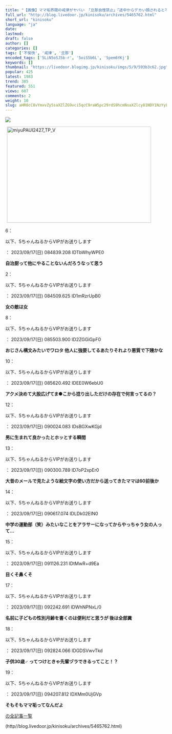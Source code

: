 ```yaml
---
title: "【画像】ママ垢界隈の戒律がヤバい 「旦那自慢禁止」「途中からデカい顔されると不愉快」："
full_url: "http://blog.livedoor.jp/kinisoku/archives/5465762.html"
short_url: "kinisoku"
language: "ja"
date: 
lastmod: 
draft: false
author: []
categories: []
tags: ['不愉快', '戒律', '旦那']
encoded_tags: ['5LiN5oSJ5b-r', '5oiS5b6L', '5pem6YKj']
keywords: []
thumbnail: "https://livedoor.blogimg.jp/kinisoku/imgs/5/9/593b3c62.jpg"
popular: 425
latest: 1983
trend: 385
featured: 551
views: 607
comments: 2
weight: 10
slug: aHR0cC8vYmxvZy5saXZlZG9vci5qcC9raW5pc29rdS9hcmNoaXZlcy81NDY1NzYyLmh0bWw=
---
```


![](https://livedoor.blogimg.jp/kinisoku/imgs/5/9/593b3c62.jpg)

<div><p id='ad_rs' class='ad_rs_c'></p><img src='https//livedoor.blogimg.jp/kinisoku/imgs/5/9/593b3c62.jpg' width='450' height='300' border='0' alt='miyuPAUI2427_TP_V' hspace='5' class='pict'> <p> </p><p id='resid6'> <p> 6：<p>以下、5ちゃんねるからVIPがお送りします</p>： 2023/09/17(日) 084839.208 IDTbWhyWPE0</p> <b><p><p> 自治厨って他にやることないんだろうなって思う </p></p></b> </p> <p id='resid2'> <p> 2：<p>以下、5ちゃんねるからVIPがお送りします</p>： 2023/09/17(日) 084509.625 ID1mRzrUpB0</p> <b><p><p> 女の敵は女 </p></p></b> </p> <p id='ad2'></p> <p id='45f1ee42b39f6a02380c08fdde87cc58'> </p> <p id='45f1ee42b39f6a02380c08fdde87cc58'> </p> <p id='resid8'> <p> 8：<p>以下、5ちゃんねるからVIPがお送りします</p>： 2023/09/17(日) 085503.900 ID2ZGGiGpF0</p> <b><p><p> おじさん構文みたいでワロタ 他人に強要してるあたりそれより悪質で下賤かな </p></p></b> </p> <p id='resid10'> <p> 10：<p>以下、5ちゃんねるからVIPがお送りします</p>： 2023/09/17(日) 085620.492 IDEE0W6ebU0</p> <b><p><p> アクメ決めて大股広げてま●こから捻り出しただけの存在で何言ってるの？ </p></p></b> </p> <p id='resid12'> <p> 12：<p>以下、5ちゃんねるからVIPがお送りします</p>： 2023/09/17(日) 090024.083 IDsBGXwKGjd</p> <b><p><p> 男に生まれて良かったとホッとする瞬間 </p></p></b> </p> <p> </p> <p id='resid13'> <p> 13：<p>以下、5ちゃんねるからVIPがお送りします</p>： 2023/09/17(日) 090300.789 ID7oP2xpEr0</p> <b><p><p> 大昔のメールで見たような絵文字の使い方だから送ってきたママは60前後か </p></p></b> </p> <p id='resid14'> <p> 14：<p>以下、5ちゃんねるからVIPがお送りします</p>： 2023/09/17(日) 090617.074 IDLDk02EIN0</p> <b><p><p> 中学の運動部（笑）みたいなことをアラサーになってからやっちゃう女の人って… </p></p></b> </p> <p id='resid15'> <p> 15：<p>以下、5ちゃんねるからVIPがお送りします</p>： 2023/09/17(日) 091126.231 IDtMwR+d9Ea</p> <b><p><p> 目くそ鼻くそ </p></p></b> </p> <p id='resid17'> <p> 17：<p>以下、5ちゃんねるからVIPがお送りします</p>： 2023/09/17(日) 092242.691 IDWhNPNxL/0</p> <b><p><p> 名前に子どもの性別月齢を書くのは便利だと思うが 後は全部糞 </p></p></b> </p> <p id='resid18'> <p> 18：<p>以下、5ちゃんねるからVIPがお送りします</p>： 2023/09/17(日) 092824.066 IDGDSVwvTkd</p> <b><p><p> 子供30歳♂ ってつけときゃ先輩ヅラできるってこと！？ </p></p></b> </p> <p id='resid19'> <p> 19：<p>以下、5ちゃんねるからVIPがお送りします</p>： 2023/09/17(日) 094207.812 IDXMm0UjGVp</p> <b><p><p> そもそもママ垢ってなんだよ </p></p></b> </p> <p class='all_article'><a href='https//matomeantena.com/blog/7' target='_blank'>の全記事一覧</a></p> </div>

(http//blog.livedoor.jp/kinisoku/archives/5465762.html)
